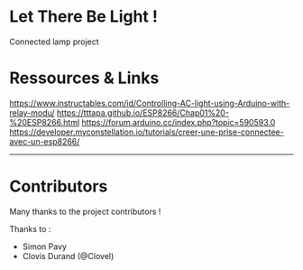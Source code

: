# Let There Be Light !

Connected lamp project

# Ressources & Links

https://www.instructables.com/id/Controlling-AC-light-using-Arduino-with-relay-modu/
https://tttapa.github.io/ESP8266/Chap01%20-%20ESP8266.html
https://forum.arduino.cc/index.php?topic=590593.0
https://developer.myconstellation.io/tutorials/creer-une-prise-connectee-avec-un-esp8266/

___

# Contributors

Many thanks to the project contributors ! 

Thanks to :
- Simon Pavy
- Clovis Durand (@Clovel)
